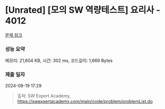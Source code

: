 # [Unrated] [모의 SW 역량테스트] 요리사 - 4012 

[문제 링크](https://swexpertacademy.com/main/code/problem/problemDetail.do?contestProbId=AWIeUtVakTMDFAVH) 

### 성능 요약

메모리: 21,604 KB, 시간: 302 ms, 코드길이: 1,669 Bytes

### 제출 일자

2024-08-19 17:29



> 출처: SW Expert Academy, https://swexpertacademy.com/main/code/problem/problemList.do